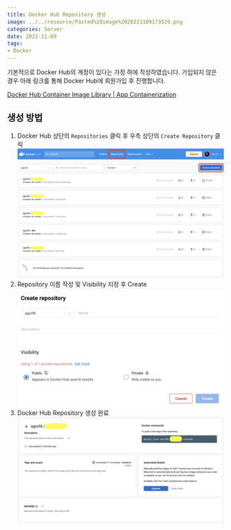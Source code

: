 ```yaml
---
title: Docker Hub Repository 생성
image: ../../resource/Pasted%20image%2020221109173529.png
categories: Server
date: 2022-11-09
tags:
- Docker
---
```

기본적으로 Docker Hub의 계정이 있다는 가정 하에 작성하였습니다. 가입되지 않은 경우 아래 링크를 통해 Docker Hub에 회원가입 후 진행합니다.

[Docker Hub Container Image Library | App Containerization](https://hub.docker.com/)

## 생성 방법

1.  Docker Hub 상단의 `Repositories` 클릭 후 우측 상단의 `Create Repository` 클릭
    ![](../../resource/Pasted%20image%2020221109163439.png)
2.  Repository 이름 작성 및 Visibility 지정 후 Create
    ![](../../resource/Pasted%20image%2020221109163546.png)
3. Docker Hub Repository 생성 완료
    ![](../../resource/Pasted%20image%2020221109163555.png)

